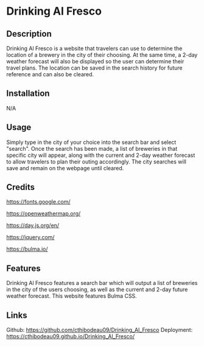 # Drinking Al Fresco

## Description
Drinking Al Fresco is a website that travelers can use to determine the location of a brewery in the city of their choosing. At the same time, a 2-day weather forecast will also be displayed so the user can determine their travel plans. The location can be saved in the search history for future reference and can also be cleared. 

## Installation
N/A

## Usage
Simply type in the city of your choice into the search bar and select "search". Once the search has been made, a list of breweries in that specific city will appear, along with the current and 2-day weather forecast to allow travelers to plan their outing accordingly. The city searches will save and remain on the webpage until cleared. 

## Credits
https://fonts.google.com/

https://openweathermap.org/

https://day.js.org/en/

https://jquery.com/

https://bulma.io/

## Features
Drinking Al Fresco features a search bar which will output a list of breweries in the city of the users choosing, as well as the current and 2-day future weather forecast. This website features Bulma CSS.

## Links
Github: https://github.com/cthibodeau09/Drinking_Al_Fresco
Deployment: https://cthibodeau09.github.io/Drinking_Al_Fresco/